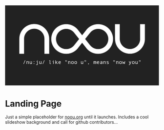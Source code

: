 ![](images/noou_meta.jpg)

# Landing Page

Just a simple placeholder for [noou.org](https://noou.org/) until it launches.
Includes a cool slideshow background and call for github contributors...
